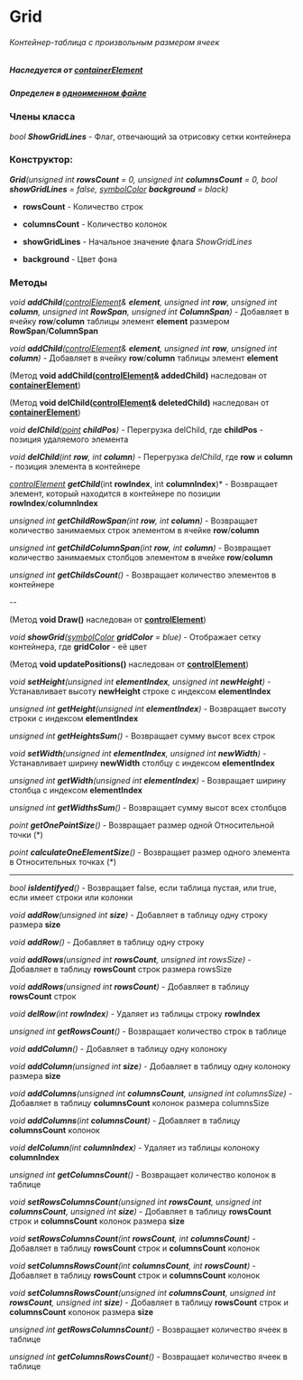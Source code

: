 # Grid
###### Контейнер-таблица с произвольным размером ячеек
##### Наследуется от [containerElement](https://github.com/googleplexplex/Console-Presentation-Foundation/blob/master/doc/containerElement.md)
##### Определен в [одноименном файле](https://github.com/googleplexplex/Console-Presentation-Foundation/blob/master/containers/Grid.hpp)


### Члены класса

*bool **ShowGridLines*** - Флаг, отвечающий за отрисовку сетки контейнера

### Конструктор:

****Grid***(unsigned int **rowsCount** = 0, unsigned int **columnsCount** = 0, bool **showGridLines** = false, [symbolColor](https://github.com/googleplexplex/Console-Presentation-Foundation/blob/master/doc/graphics.hpp.md) **background** = black)*

* **rowsCount** - Количество строк

* **columnsCount** - Количество колонок

* **showGridLines** - Начальное значение флага *ShowGridLines*

* **background** - Цвет фона

### Методы

*void ***addChild***([controlElement](https://github.com/googleplexplex/Console-Presentation-Foundation/blob/master/doc/controlElement.md)& **element**, unsigned int **row**, unsigned int **column**, unsigned int **RowSpan**, unsigned int **ColumnSpan**)* - Добавляет в ячейку **row**/**column** таблицы элемент **element** размером **RowSpan**/**ColumnSpan**

*void ***addChild***([controlElement](https://github.com/googleplexplex/Console-Presentation-Foundation/blob/master/doc/controlElement.md)& **element**, unsigned int **row**, unsigned int **column**)* - Добавляет в ячейку **row**/**column** таблицы элемент **element**

(Метод **void addChild([controlElement](https://github.com/googleplexplex/Console-Presentation-Foundation/blob/master/doc/controlElement.md)& addedChild)** наследован от **[containerElement](https://github.com/googleplexplex/Console-Presentation-Foundation/blob/master/doc/containerElement.md)**)

(Метод **void delChild([controlElement](https://github.com/googleplexplex/Console-Presentation-Foundation/blob/master/doc/controlElement.md)& deletedChild)** наследован от **[containerElement](https://github.com/googleplexplex/Console-Presentation-Foundation/blob/master/doc/containerElement.md)**)

*void ***delChild***([point](https://github.com/googleplexplex/Console-Presentation-Foundation/blob/master/doc/Types.hpp.md) **childPos**)* - Перегрузка delChild, где **childPos** - позиция удаляемого элемента

*void ***delChild***(int **row**, int **column**)* - Перегрузка *delChild*, где **row** и **column** - позиция элемента в контейнере

*[controlElement](https://github.com/googleplexplex/Console-Presentation-Foundation/blob/master/doc/controlElement.md)* ***getChild***(int **rowIndex**, int **columnIndex**)* - Возвращает элемент, который находится в контейнере по позиции **rowIndex**/**columnIndex**

*unsigned int ***getChildRowSpan***(int **row**, int **column**)* - Возвращает количество занимаемых строк элементом в ячейке **row**/**column**

*unsigned int ***getChildColumnSpan***(int **row**, int **column**)* - Возвращает количество занимаемых столбцов элементом в ячейке **row**/**column**

*unsigned int ***getChildsCount***()* - Возвращает количество элементов в контейнере

--

(Метод **void Draw()** наследован от **[controlElement](https://github.com/googleplexplex/Console-Presentation-Foundation/blob/master/doc/controlElement.md)**)

*void ***showGrid***([symbolColor](https://github.com/googleplexplex/Console-Presentation-Foundation/blob/master/doc/graphics.hpp.md) **gridColor** = blue)* - Отображает сетку контейнера, где **gridColor** - её цвет

(Метод **void updatePositions()** наследован от **[controlElement](https://github.com/googleplexplex/Console-Presentation-Foundation/blob/master/doc/controlElement.md)**)

*void ***setHeight***(unsigned int **elementIndex**, unsigned int **newHeight**)* - Устанавливает высоту **newHeight** строке с индексом **elementIndex** 

*unsigned int ***getHeight***(unsigned int **elementIndex**)* - Возвращает высоту строки с индексом **elementIndex** 

*unsigned int ***getHeightsSum***()* - Возвращает сумму высот всех строк

*void ***setWidth***(unsigned int **elementIndex**, unsigned int **newWidth**)* - Устанавливает ширину **newWidth** столбцу с индексом **elementIndex** 

*unsigned int ***getWidth***(unsigned int **elementIndex**)* - Возвращает ширину столбца с индексом **elementIndex**

*unsigned int ***getWidthsSum***()* - Возвращает сумму высот всех столбцов

*point ***getOnePointSize***()* - Возвращает размер одной Относительной точки (*)

*point ***calculateOneElementSize***()* - Возвращает размер одного элемента в Относительных точках (*)

---

*bool ***isIdentifyed***()* - Возвращает false, если таблица пустая, или true, если имеет строки или колонки

*void ***addRow***(unsigned int **size**)* - Добавляет в таблицу одну строку размера **size**

*void ***addRow***()* - Добавляет в таблицу одну строку

*void ***addRows***(unsigned int **rowsCount**, unsigned int rowsSize)* - Добавляет в таблицу **rowsCount** строк размера rowsSize

*void ***addRows***(unsigned int **rowsCount**)* - Добавляет в таблицу **rowsCount** строк

*void ***delRow***(int **rowIndex**)* - Удаляет из таблицы строку **rowIndex**

*unsigned int ***getRowsCount***()* - Возвращает количество строк в таблице

*void ***addColumn***()* - Добавляет в таблицу одну колоноку

*void ***addColumn***(unsigned int **size**)* - Добавляет в таблицу одну колоноку размера **size**

*void ***addColumns***(unsigned int **columnsCount**, unsigned int columnsSize)* - Добавляет в таблицу **columnsCount** колонок размера columnsSize

*void ***addColumns***(int **columnsCount**)* - Добавляет в таблицу **columnsCount** колонок

*void ***delColumn***(int **columnIndex**)* - Удаляет из таблицы колоноку **columnIndex**

*unsigned int ***getColumnsCount***()* - Возвращает количество колонок в таблице

*void ***setRowsColumnsCount***(unsigned int **rowsCount**, unsigned int **columnsCount**, unsigned int **size**)* - Добавляет в таблицу **rowsCount** строк и **columnsCount** колонок размера **size**

*void ***setRowsColumnsCount***(int **rowsCount**, int **columnsCount**)* - Добавляет в таблицу **rowsCount** строк и **columnsCount** колонок


*void ***setColumnsRowsCount***(int **columnsCount**, int **rowsCount**)* - Добавляет в таблицу **rowsCount** строк и **columnsCount** колонок

*void ***setColumnsRowsCount***(unsigned int **columnsCount**, unsigned int **rowsCount**, unsigned int **size**)* - Добавляет в таблицу **rowsCount** строк и **columnsCount** колонок размера **size**

*unsigned int ***getRowsColumnsCount***()* - Возвращает количество ячеек в таблице

*unsigned int ***getColumnsRowsCount***()* - Возвращает количество ячеек в таблице








